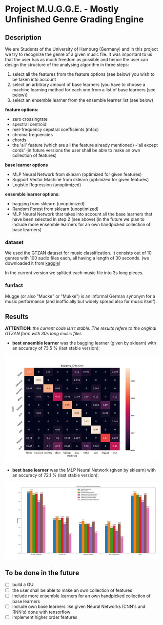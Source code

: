 # Project M.U.G.G.E. - Mostly Unfinished Genre Grading Engine

## Description
We are Students of the University of Hamburg (Germany) and in this project we try to recognize the genre of a given music file. It was important to us that the user has as much freedom as possible and hence the user can design the structure of the analysing algorithm in three steps:

1. select all the features from the feature options (see below) you wish to be taken into account  
2. select an arbitrary amount of base learners (you have to choose a machine learning method for each one from a list of base learners (see below))
3. select an ensemble learner from the ensemble learner list (see below)

**feature options:**
- zero crossingrate
- spectral centroid
- mel-frequency cepstral coefficients (mfcc)
- chroma frequencies
- chords
- the 'all' feature (which are all the feature already mentioned)
-'all except cords'
(in future versions the user shall be able to make an own collection of features)

**base learner options**
- MLP Neural Network from sklearn (optimized for given features)
- Support Vector Machine from sklearn (optimized for given features)
- Logistic Regression (unoptimized)

**ensemble learner options:**
- bagging from sklearn (unoptimized)
- Random Forest from sklearn (unoptimized)
- MLP Neural Network that takes into account all the base learners that have been selected in step 2 (see above)
(in the future we plan to include more ensemble learners for an own handpicked collection of base learners)

### dataset

We used the GTZAN dataset for music classification. It consists out of 10 genres with 100 audio files each, all having a length of 30 seconds.
(we downloaded it from [kaggle](https://www.kaggle.com/andradaolteanu/gtzan-dataset-music-genre-classification?))

In the current version we splitted each music file into 3s long pieces.

### funfact

Mugge (or also "Mucke" or "Mukke") is an informal German synonym for a music performance (and inofficially but widely spread also for music itself).

## Results
**ATTENTION**: *the current code isn't stable. The results refere to the original GTZAN form with 30s long music files*

- **best ensemble learner** was the bagging learner (given by sklearn) with an accuracy of 73.5 % (last stable version):

![](https://github.com/MrGandalv/MUGGE/blob/master/doc/Bagging_Decision.png)

- **best base learner** was the MLP Neural Network (given by sklearn) with an accuracy of 72.1 % (last stable version):

![](https://github.com/MrGandalv/MUGGE/blob/master/src/barchart_accuracy_whole_songs.png)

## To be done in the future

- [ ] build a GUI
- [ ] the user shall be able to make an own collection of features
- [ ] include more ensemble learners for an own handpicked collection of base learners
- [ ] include own base learners like given Neural Networks (CNN's and RNN's) done with tensorflow
- [ ] implement higher order features
